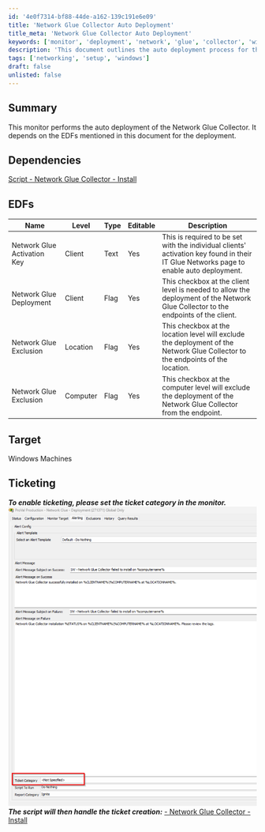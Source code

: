 ```yaml
---
id: '4e0f7314-bf88-44de-a162-139c191e6e09'
title: 'Network Glue Collector Auto Deployment'
title_meta: 'Network Glue Collector Auto Deployment'
keywords: ['monitor', 'deployment', 'network', 'glue', 'collector', 'windows']
description: 'This document outlines the auto deployment process for the Network Glue Collector, detailing its dependencies, required EDFs, and configuration settings necessary for successful implementation on Windows machines.'
tags: ['networking', 'setup', 'windows']
draft: false
unlisted: false
---
```


## Summary

This monitor performs the auto deployment of the Network Glue Collector. It depends on the EDFs mentioned in this document for the deployment.

## Dependencies

[Script - Network Glue Collector - Install](<../scripts/Network Glue Collector - Install.md>)

## EDFs

| Name                        | Level   | Type  | Editable | Description                                                                                                                         |
|-----------------------------|---------|-------|----------|-------------------------------------------------------------------------------------------------------------------------------------|
| Network Glue Activation Key  | Client  | Text  | Yes      | This is required to be set with the individual clients' activation key found in their IT Glue Networks page to enable auto deployment. |
| Network Glue Deployment      | Client  | Flag  | Yes      | This checkbox at the client level is needed to allow the deployment of the Network Glue Collector to the endpoints of the client.     |
| Network Glue Exclusion       | Location| Flag  | Yes      | This checkbox at the location level will exclude the deployment of the Network Glue Collector to the endpoints of the location.       |
| Network Glue Exclusion       | Computer| Flag  | Yes      | This checkbox at the computer level will exclude the deployment of the Network Glue Collector from the endpoint.                    |

## Target

Windows Machines

## Ticketing

**_To enable ticketing, please set the ticket category in the monitor._**  
![Image](../../../static/img/ProVal-Production---Network-Glue---Deployment/image_1.png)  
**_The script will then handle the ticket creation:_** [ - Network Glue Collector - Install](<../scripts/Network Glue Collector - Install.md>)
